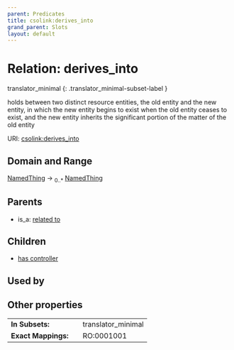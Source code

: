 ```yaml
---
parent: Predicates
title: csolink:derives_into
grand_parent: Slots
layout: default
---
```


# Relation: derives_into

translator_minimal
{: .translator_minimal-subset-label }


holds between two distinct resource entities, the old entity and the new entity, in which the new entity begins to exist when the old entity ceases to exist, and the new entity inherits the significant portion of the matter of the old entity

URI: [csolink:derives_into](https://w3id.org/csolink/vocab/derives_into)

## Domain and Range

[NamedThing](NamedThing.md) ->  <sub>0..*</sub> [NamedThing](NamedThing.md)

## Parents

 *  is_a: [related to](related_to.md)

## Children

 *  [has controller](has_controller.md)

## Used by


## Other properties

|  |  |  |
| --- | --- | --- |
| **In Subsets:** | | translator_minimal |
| **Exact Mappings:** | | RO:0001001 |

